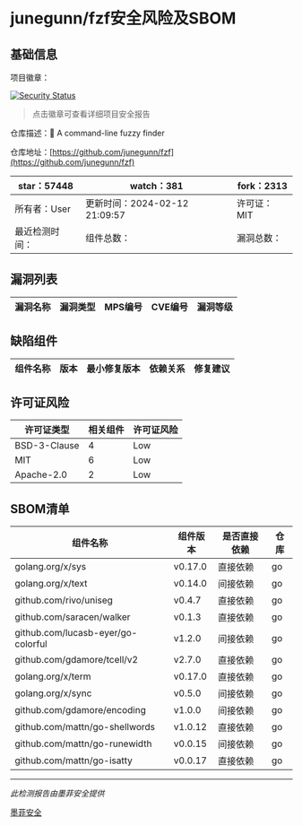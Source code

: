 # junegunn/fzf安全风险及SBOM

## 基础信息

项目徽章：

[![Security Status](https://www.murphysec.com/platform3/v31/badge/1757109362811981824.svg)](https://www.murphysec.com/console/report/1738990667777638400/1757109362811981824)

> 点击徽章可查看详细项目安全报告

仓库描述：:cherry_blossom: A command-line fuzzy finder

仓库地址：[https://github.com/junegunn/fzf](https://github.com/junegunn/fzf)

| star：57448 | watch：381 | fork：2313 |
| ----------- | -------------- | ------------ |
| 所有者：User | 更新时间：2024-02-12 21:09:57 | 许可证：MIT |
| 最近检测时间： | 组件总数： | 漏洞总数： |




## 漏洞列表

| 漏洞名称 | 漏洞类型 | MPS编号 | CVE编号 | 漏洞等级 |
| ------- | ------ | ------- | ------ | ----- |





## 缺陷组件

| 组件名称 | 版本 | 最小修复版本 | 依赖关系 | 修复建议 |
| -------- | ---- | ------------ | -------- | -------- |





## 许可证风险

| 许可证类型 | 相关组件 | 许可证风险 |
| ---------- | -------- | ---------- |
|BSD-3-Clause|4|Low|
|MIT|6|Low|
|Apache-2.0|2|Low|




## SBOM清单

| 组件名称 | 组件版本 | 是否直接依赖 | 仓库 |
| -------- | -------- | ------------ | ---- |
|golang.org/x/sys|v0.17.0|直接依赖|go|
|golang.org/x/text|v0.14.0|间接依赖|go|
|github.com/rivo/uniseg|v0.4.7|直接依赖|go|
|github.com/saracen/walker|v0.1.3|直接依赖|go|
|github.com/lucasb-eyer/go-colorful|v1.2.0|间接依赖|go|
|github.com/gdamore/tcell/v2|v2.7.0|直接依赖|go|
|golang.org/x/term|v0.17.0|直接依赖|go|
|golang.org/x/sync|v0.5.0|间接依赖|go|
|github.com/gdamore/encoding|v1.0.0|间接依赖|go|
|github.com/mattn/go-shellwords|v1.0.12|直接依赖|go|
|github.com/mattn/go-runewidth|v0.0.15|间接依赖|go|
|github.com/mattn/go-isatty|v0.0.17|直接依赖|go|


------

*此检测报告由墨菲安全提供*

[墨菲安全](www.murphysec.com)